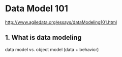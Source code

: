 # Data Model 101

http://www.agiledata.org/essays/dataModeling101.html

## 1. What is data modeling

data model vs. object model (data + behavior)

